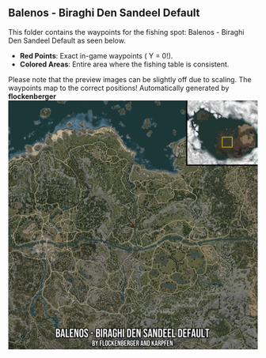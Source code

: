 ## Balenos - Biraghi Den Sandeel Default
This folder contains the waypoints for the fishing spot: Balenos - Biraghi Den Sandeel Default as seen below.

- **Red Points**: Exact in-game waypoints ( Y = 0!).
- **Colored Areas**: Entire area where the fishing table is consistent.

Please note that the preview images can be slightly off due to scaling. The waypoints map to the correct positions!
Automatically generated by **flockenberger**
![preview_Balenos - Biraghi Den Sandeel Default](./Preview.webp)